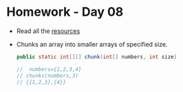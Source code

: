 # Homework - Day 08

* Read all the [resources](../resources/day08.md)

* Chunks an array into smaller arrays of specified size.

  ```java
  public static int[][] chunk(int[] numbers, int size) 
  
  //  numbers={1,2,3,4}
  // chunks(numbers,3)  
  // {{1,2,3},{4}}
  ```

  

